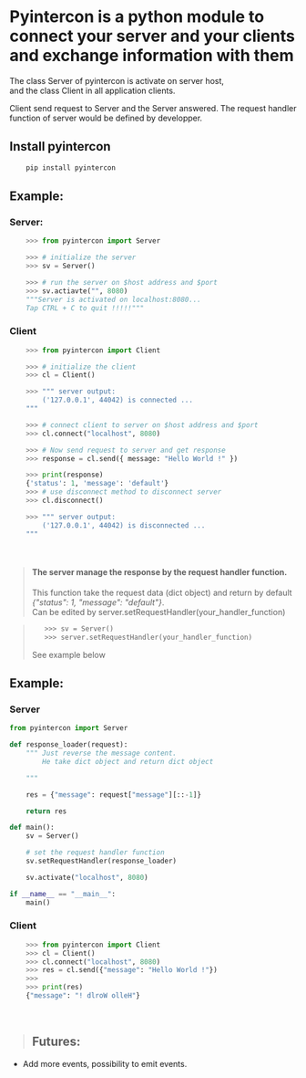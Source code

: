 # Pyintercon is a python module to connect your server and your clients and exchange information with  them

The class Server of pyintercon is activate on server host, <br />
and the class  Client in all application clients.

Client send request to Server and the Server answered.
The request handler function of server would be defined by developper.

## Install pyintercon

```bash
    pip install pyintercon
```


## Example:

### Server:
```python
    >>> from pyintercon import Server

    >>> # initialize the server
    >>> sv = Server()

    >>> # run the server on $host address and $port
    >>> sv.actiavte("", 8080)
    """Server is activated on localhost:8080...
    Tap CTRL + C to quit !!!!!"""
```

### Client
```python
    >>> from pyintercon import Client

    >>> # initialize the client
    >>> cl = Client()

    >>> """ server output:
        ('127.0.0.1', 44042) is connected ...
    """

    >>> # connect client to server on $host address and $port
    >>> cl.connect("localhost", 8080)

    >>> # Now send request to server and get response
    >>> response = cl.send({ message: "Hello World !" })

    >>> print(response)
    {'status': 1, 'message': 'default'}
    >>> # use disconnect method to disconnect server
    >>> cl.disconnect()

    >>> """ server output:
        ('127.0.0.1', 44042) is disconnected ...
    """
```
</br>

> #### The server manage the response by the request handler function.
> This function take the request data (dict object) and return by default _{"status": 1, "message": "default"}_. </br>
> Can be edited by server.setRequestHandler(your_handler_function)

> ```python
>    >>> sv = Server()
>    >>> server.setRequestHandler(your_handler_function)
> ```
> See example below

## Example:

### Server

```python
from pyintercon import Server

def response_loader(request):
    """ Just reverse the message content.
        He take dict object and return dict object

    """

    res = {"message": request["message"][::-1]}

    return res

def main():
    sv = Server()

    # set the request handler function
    sv.setRequestHandler(response_loader)

    sv.activate("localhost", 8080)

if __name__ == "__main__":
    main()
```

### Client

```python
    >>> from pyintercon import Client
    >>> cl = Client()
    >>> cl.connect("localhost", 8080)
    >>> res = cl.send({"message": "Hello World !"})
    >>>
    >>> print(res)
    {"message": "! dlroW olleH"}
```

</br>

> ## Futures:
* Add more events, possibility to emit events.